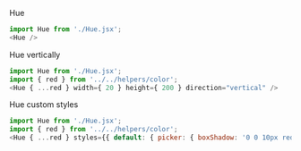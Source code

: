 Hue
```js
import Hue from './Hue.jsx';
<Hue />
```

Hue vertically
```js
import Hue from './Hue.jsx';
import { red } from '../../helpers/color';
<Hue { ...red } width={ 20 } height={ 200 } direction="vertical" />
```

Hue custom styles
```js
import Hue from './Hue.jsx';
import { red } from '../../helpers/color';
<Hue { ...red } styles={{ default: { picker: { boxShadow: '0 0 10px red' } } }} />
```